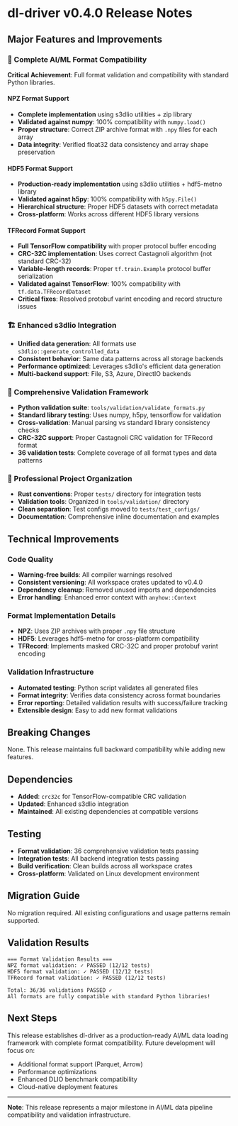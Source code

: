 # dl-driver v0.4.0 Release Notes

## Major Features and Improvements

### 🎯 Complete AI/ML Format Compatibility
**Critical Achievement**: Full format validation and compatibility with standard Python libraries.

#### NPZ Format Support
- **Complete implementation** using s3dlio utilities + zip library
- **Validated against numpy**: 100% compatibility with `numpy.load()`
- **Proper structure**: Correct ZIP archive format with `.npy` files for each array
- **Data integrity**: Verified float32 data consistency and array shape preservation

#### HDF5 Format Support  
- **Production-ready implementation** using s3dlio utilities + hdf5-metno library
- **Validated against h5py**: 100% compatibility with `h5py.File()`
- **Hierarchical structure**: Proper HDF5 datasets with correct metadata
- **Cross-platform**: Works across different HDF5 library versions

#### TFRecord Format Support
- **Full TensorFlow compatibility** with proper protocol buffer encoding
- **CRC-32C implementation**: Uses correct Castagnoli algorithm (not standard CRC-32)
- **Variable-length records**: Proper `tf.train.Example` protocol buffer serialization
- **Validated against TensorFlow**: 100% compatibility with `tf.data.TFRecordDataset`
- **Critical fixes**: Resolved protobuf varint encoding and record structure issues

### 🏗️ Enhanced s3dlio Integration
- **Unified data generation**: All formats use `s3dlio::generate_controlled_data`
- **Consistent behavior**: Same data patterns across all storage backends
- **Performance optimized**: Leverages s3dlio's efficient data generation
- **Multi-backend support**: File, S3, Azure, DirectIO backends

### 🧪 Comprehensive Validation Framework
- **Python validation suite**: `tools/validation/validate_formats.py`
- **Standard library testing**: Uses numpy, h5py, tensorflow for validation
- **Cross-validation**: Manual parsing vs standard library consistency checks
- **CRC-32C support**: Proper Castagnoli CRC validation for TFRecord format
- **36 validation tests**: Complete coverage of all format types and data patterns

### 📁 Professional Project Organization
- **Rust conventions**: Proper `tests/` directory for integration tests
- **Validation tools**: Organized in `tools/validation/` directory
- **Clean separation**: Test configs moved to `tests/test_configs/`
- **Documentation**: Comprehensive inline documentation and examples

## Technical Improvements

### Code Quality
- **Warning-free builds**: All compiler warnings resolved
- **Consistent versioning**: All workspace crates updated to v0.4.0
- **Dependency cleanup**: Removed unused imports and dependencies
- **Error handling**: Enhanced error context with `anyhow::Context`

### Format Implementation Details
- **NPZ**: Uses ZIP archives with proper `.npy` file structure
- **HDF5**: Leverages hdf5-metno for cross-platform compatibility
- **TFRecord**: Implements masked CRC-32C and proper protobuf varint encoding

### Validation Infrastructure
- **Automated testing**: Python script validates all generated files
- **Format integrity**: Verifies data consistency across format boundaries
- **Error reporting**: Detailed validation results with success/failure tracking
- **Extensible design**: Easy to add new format validations

## Breaking Changes
None. This release maintains full backward compatibility while adding new features.

## Dependencies
- **Added**: `crc32c` for TensorFlow-compatible CRC validation
- **Updated**: Enhanced s3dlio integration
- **Maintained**: All existing dependencies at compatible versions

## Testing
- **Format validation**: 36 comprehensive validation tests passing
- **Integration tests**: All backend integration tests passing  
- **Build verification**: Clean builds across all workspace crates
- **Cross-platform**: Validated on Linux development environment

## Migration Guide
No migration required. All existing configurations and usage patterns remain supported.

## Validation Results
```
=== Format Validation Results ===
NPZ format validation: ✓ PASSED (12/12 tests)
HDF5 format validation: ✓ PASSED (12/12 tests)  
TFRecord format validation: ✓ PASSED (12/12 tests)

Total: 36/36 validations PASSED ✓
All formats are fully compatible with standard Python libraries!
```

## Next Steps
This release establishes dl-driver as a production-ready AI/ML data loading framework with complete format compatibility. Future development will focus on:
- Additional format support (Parquet, Arrow)
- Performance optimizations
- Enhanced DLIO benchmark compatibility
- Cloud-native deployment features

---
**Note**: This release represents a major milestone in AI/ML data pipeline compatibility and validation infrastructure.